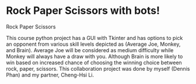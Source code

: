 # Rock Paper Scissors with bots!

 Rock Paper Scissors

This course python project has a GUI with Tkinter and has options to pick an opponent from various skill levels depicted as (Average Joe, Monkey, and Brain).
Average Joe will be considered as medium difficulty while Monkey will always have a draw with you. Although Brain is more likely to win based on increased chance of choosing the winning choice between rock, paper, scissors. This collaboration project was done by myself (Dennis Phan) and my partner, Cheng-Hsi Li.
